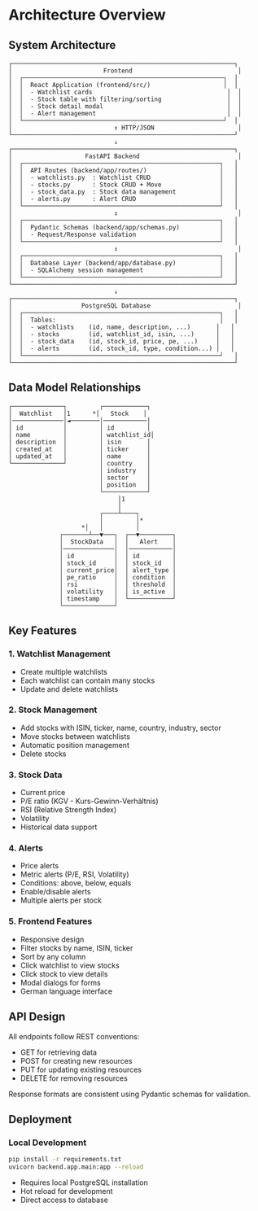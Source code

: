 # Architecture Overview

## System Architecture

```
┌─────────────────────────────────────────────────────────────┐
│                         Frontend                             │
│  ┌───────────────────────────────────────────────────────┐  │
│  │  React Application (frontend/src/)                    │  │
│  │  - Watchlist cards                                     │  │
│  │  - Stock table with filtering/sorting                  │  │
│  │  - Stock detail modal                                  │  │
│  │  - Alert management                                    │  │
│  └───────────────────────────────────────────────────────┘  │
│                            ↕ HTTP/JSON                       │
└─────────────────────────────────────────────────────────────┘
                             ↓
┌─────────────────────────────────────────────────────────────┐
│                    FastAPI Backend                           │
│  ┌──────────────────────────────────────────────────────┐   │
│  │  API Routes (backend/app/routes/)                    │   │
│  │  - watchlists.py  : Watchlist CRUD                   │   │
│  │  - stocks.py      : Stock CRUD + Move                │   │
│  │  - stock_data.py  : Stock data management            │   │
│  │  - alerts.py      : Alert CRUD                       │   │
│  └──────────────────────────────────────────────────────┘   │
│                            ↕                                 │
│  ┌──────────────────────────────────────────────────────┐   │
│  │  Pydantic Schemas (backend/app/schemas.py)           │   │
│  │  - Request/Response validation                       │   │
│  └──────────────────────────────────────────────────────┘   │
│                            ↕                                 │
│  ┌──────────────────────────────────────────────────────┐   │
│  │  Database Layer (backend/app/database.py)            │   │
│  │  - SQLAlchemy session management                     │   │
│  └──────────────────────────────────────────────────────┘   │
└─────────────────────────────────────────────────────────────┘
                             ↓
┌─────────────────────────────────────────────────────────────┐
│                   PostgreSQL Database                        │
│  ┌──────────────────────────────────────────────────────┐   │
│  │  Tables:                                             │   │
│  │  - watchlists    (id, name, description, ...)       │   │
│  │  - stocks        (id, watchlist_id, isin, ...)      │   │
│  │  - stock_data    (id, stock_id, price, pe, ...)     │   │
│  │  - alerts        (id, stock_id, type, condition...) │   │
│  └──────────────────────────────────────────────────────┘   │
└─────────────────────────────────────────────────────────────┘
```

## Data Model Relationships

```
┌──────────────┐         ┌────────────┐
│  Watchlist   │1      *│   Stock    │
│──────────────│◄────────│────────────│
│ id           │         │ id         │
│ name         │         │ watchlist_id│
│ description  │         │ isin       │
│ created_at   │         │ ticker     │
│ updated_at   │         │ name       │
└──────────────┘         │ country    │
                         │ industry   │
                         │ sector     │
                         │ position   │
                         └────────────┘
                              │1
                              │
                         ┌────┴────┐
                         │         │*
                    *│   │         │
              ┌───────┴──▼───┐  ┌──▼─────────┐
              │  StockData   │  │   Alert    │
              │──────────────│  │────────────│
              │ id           │  │ id         │
              │ stock_id     │  │ stock_id   │
              │ current_price│  │ alert_type │
              │ pe_ratio     │  │ condition  │
              │ rsi          │  │ threshold  │
              │ volatility   │  │ is_active  │
              │ timestamp    │  └────────────┘
              └──────────────┘
```

## Key Features

### 1. Watchlist Management
- Create multiple watchlists
- Each watchlist can contain many stocks
- Update and delete watchlists

### 2. Stock Management
- Add stocks with ISIN, ticker, name, country, industry, sector
- Move stocks between watchlists
- Automatic position management
- Delete stocks

### 3. Stock Data
- Current price
- P/E ratio (KGV - Kurs-Gewinn-Verhältnis)
- RSI (Relative Strength Index)
- Volatility
- Historical data support

### 4. Alerts
- Price alerts
- Metric alerts (P/E, RSI, Volatility)
- Conditions: above, below, equals
- Enable/disable alerts
- Multiple alerts per stock

### 5. Frontend Features
- Responsive design
- Filter stocks by name, ISIN, ticker
- Sort by any column
- Click watchlist to view stocks
- Click stock to view details
- Modal dialogs for forms
- German language interface

## API Design

All endpoints follow REST conventions:
- GET for retrieving data
- POST for creating new resources
- PUT for updating existing resources
- DELETE for removing resources

Response formats are consistent using Pydantic schemas for validation.

## Deployment

### Local Development
```bash
pip install -r requirements.txt
uvicorn backend.app.main:app --reload
```
- Requires local PostgreSQL installation
- Hot reload for development
- Direct access to database
